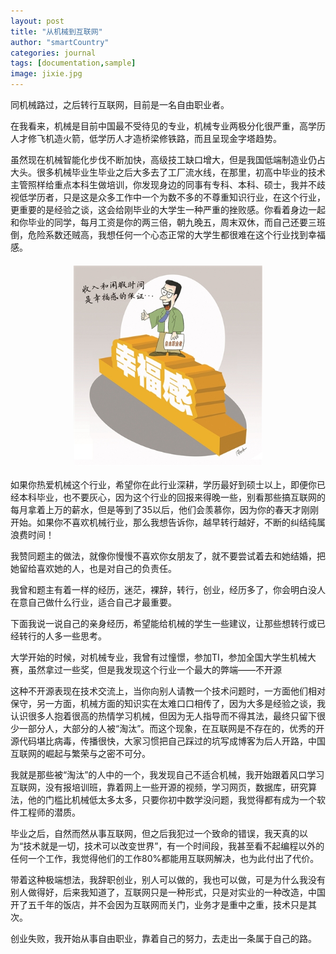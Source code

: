 ```yaml
---
layout: post
title: "从机械到互联网"
author: "smartCountry"
categories: journal
tags: [documentation,sample]
image: jixie.jpg
---
```


同机械路过，之后转行互联网，目前是一名自由职业者。

在我看来，机械是目前中国最不受待见的专业，机械专业两极分化很严重，高学历人才修飞机造火箭，低学历人才造桥梁修铁路，而且呈现金字塔趋势。

虽然现在机械智能化步伐不断加快，高级技工缺口增大，但是我国低端制造业仍占大头。很多机械毕业生毕业之后大多去了工厂流水线，在那里，初高中毕业的技术主管照样给重点本科生做培训，你发现身边的同事有专科、本科、硕士，我并不歧视低学历者，只是这是众多工作中一个为数不多的不尊重知识行业，在这个行业，更重要的是经验之谈，这会给刚毕业的大学生一种严重的挫败感。你看着身边一起和你毕业的同学，每月工资是你的两三倍，朝九晚五，周末双休，而自己还要三班倒，危险系数还贼高，我想任何一个心态正常的大学生都很难在这个行业找到幸福感。

<img src="/assets/img/hapiness.jpg" height="320px" style="margin:20px auto; display:flex;"> 


如果你热爱机械这个行业，希望你在此行业深耕，学历最好到硕士以上，即便你已经本科毕业，也不要灰心，因为这个行业的回报来得晚一些，别看那些搞互联网的每月拿着上万的薪水，但是等到了35以后，他们会羡慕你，因为你的春天才刚刚开始。如果你不喜欢机械行业，那么我想告诉你，越早转行越好，不断的纠结纯属浪费时间！

我赞同题主的做法，就像你慢慢不喜欢你女朋友了，就不要尝试着去和她结婚，把她留给喜欢她的人，也是对自己的负责任。

我曾和题主有着一样的经历，迷茫，裸辞，转行，创业，经历多了，你会明白没人在意自己做什么行业，适合自己才最重要。

下面我说一说自己的亲身经历，希望能给机械的学生一些建议，让那些想转行或已经转行的人多一些思考。

大学开始的时候，对机械专业，我曾有过憧憬，参加TI，参加全国大学生机械大赛，虽然拿过一些奖，但是我发现这个行业一个最大的弊端——不开源

这种不开源表现在技术交流上，当你向别人请教一个技术问题时，一方面他们相对保守，另一方面，机械方面的知识实在太难口口相传了，因为大多是经验之谈，我认识很多人抱着很高的热情学习机械，但因为无人指导而不得其法，最终只留下很少一部分人，大部分的人被“淘汰”。而这个现象，在互联网是不存在的，优秀的开源代码堪比病毒，传播很快，大家习惯把自己踩过的坑写成博客为后人开路，中国互联网的崛起与繁荣与之密不可分。

我就是那些被“淘汰”的人中的一个，我发现自己不适合机械，我开始跟着风口学习互联网，没有报培训班，靠着网上一些开源的视频，学习网页，数据库，研究算法，他的门槛比机械低太多太多，只要你初中数学没问题，我觉得都有成为一个软件工程师的潜质。

毕业之后，自然而然从事互联网，但之后我犯过一个致命的错误，我天真的以为“技术就是一切，技术可以改变世界”，有一个时间段，我甚至看不起编程以外的任何一个工作，我觉得他们的工作80%都能用互联网解决，也为此付出了代价。

带着这种极端想法，我辞职创业，别人可以做的，我也可以做，可是为什么我没有别人做得好，后来我知道了，互联网只是一种形式，只是对实业的一种改造，中国开了五千年的饭店，并不会因为互联网而关门，业务才是重中之重，技术只是其次。

创业失败，我开始从事自由职业，靠着自己的努力，去走出一条属于自己的路。
<!-- <div class="appImage" style="display:flex;flex-direction: row;flex-wrap: wrap;justify-content: space-around;">
<img src="/assets/img/app1.jpeg" height="320px" style="margin:20px auto">
<img src="/assets/img/app2.jpeg" height="320px" style="margin:20px auto">
<img src="/assets/img/app3.jpeg" height="320px" style="margin:20px auto">
<img src="/assets/img/app4.jpeg" height="320px" style="margin:20px auto"> 
</div> -->


